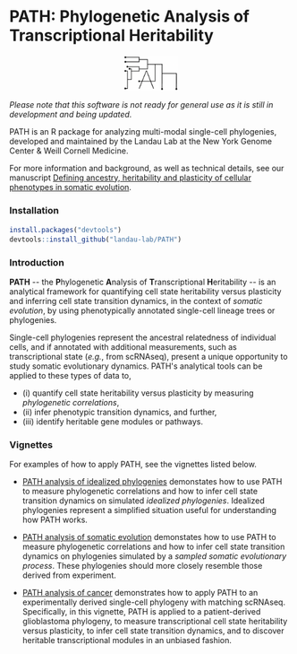 # PATH: Phylogenetic Analysis of Transcriptional Heritability

<p align="center">
  <img src="PATH_logo.png" alt="drawing" width="100"/>
</p>

*Please note that this software is not ready for general use
as it is still in development and being updated.*  

PATH is an R package for analyzing multi-modal single-cell phylogenies, developed and
maintained by the Landau Lab at the New York Genome Center \& Weill Cornell Medicine.

For more information and background, as well as technical details, see our manuscript
[Defining ancestry, heritability and plasticity of cellular phenotypes in somatic evolution]().
 
### Installation 
```r
install.packages("devtools")
devtools::install_github("landau-lab/PATH")
```

### Introduction
**PATH** -- the **P**hylogenetic **A**nalysis of **T**ranscriptional 
**H**eritability -- is an analytical framework for quantifying cell state heritability
versus plasticity and inferring cell state transition dynamics, in the context of
*somatic evolution*, by using phenotypically annotated single-cell lineage trees or phylogenies. 

Single-cell phylogenies represent the ancestral
relatedness of individual cells, and if annotated with additional 
measurements, such as transcriptional state (*e.g.*, from scRNAseq),
present a unique opportunity to study somatic evolutionary dynamics. 
PATH's analytical tools can be applied to these types of data to, 
* (i) quantify cell state heritability versus plasticity by measuring *phylogenetic correlations*,
* (ii) infer phenotypic transition dynamics, and further, 
* (iii) identify heritable gene modules or pathways.  

### Vignettes
For examples of how to apply PATH, see the vignettes listed below.

* [PATH analysis of idealized phylogenies](https://htmlpreview.github.io/?https://github.com/landau-lab/PATH/blob/main/docs/Idealized_phylogenies.html)
demonstates how to use PATH to measure phylogenetic correlations and how to infer cell state transition dynamics
on simulated *idealized phylogenies*. Idealized phylogenies represent a simplified situation useful for
understanding how PATH works. 
* [PATH analysis of somatic evolution](https://htmlpreview.github.io/?https://github.com/landau-lab/PATH/blob/main/docs/Somatic_evolution.html) 
demonstates how to use PATH to measure phylogenetic correlations and how to infer cell state transition dynamics
on phylogenies simulated by a *sampled somatic evolutionary process*. These phylogenies should more closely
resemble those derived from experiment.

* [PATH analysis of cancer]() demonstrates how to apply PATH to an experimentally derived single-cell phylogeny
with matching scRNAseq. Specifically, in this vignette, PATH is applied to a patient-derived
glioblastoma phylogeny,
to measure transcriptional cell state heritability versus plasticity, 
to infer cell state transition dynamics, and
to discover heritable transcriptional modules in an unbiased fashion. 

